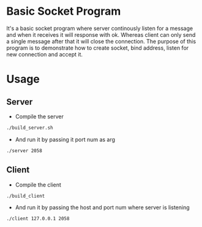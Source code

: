 # Basic Socket Program
It's a basic socket program where server continously listen for a message and when it receives it will response with ok.
Whereas client can only send a single message after that it will close the connection. The purpose of this program is to demonstrate
how to create socket, bind address, listen for new connection and accept it.

# Usage
## Server
* Compile the server
```bash
./build_server.sh
```
* And run it by passing it port num as arg
```bash
./server 2058
```

## Client
* Compile the client
```bash
./build_client
```

* And run it by passing the host and port num where server is listening
```bash
./client 127.0.0.1 2058
```
